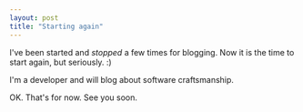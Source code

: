 ```yaml
---
layout: post
title: "Starting again"
---
```


I've been started and _stopped_ a few times for blogging. Now it is the time to start again, but seriously. :)

I'm a developer and will blog about software craftsmanship.

OK. That's for now. See you soon.
